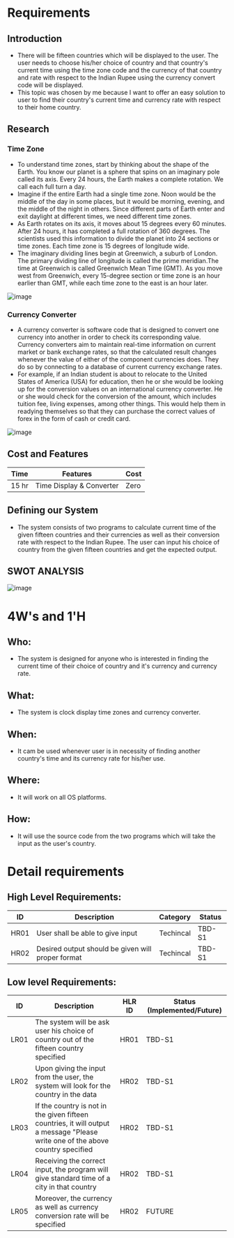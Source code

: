 # Requirements
## Introduction
* There will be fifteen countries which will be displayed to the user. The user needs to choose his/her choice of country and that country's current time using the time zone code and the currency of that country and rate with respect to the Indian Rupee using the currency convert code will be displayed. 
* This topic was chosen by me because I want to offer an easy solution to user to find their country's current time and currency rate with respect to their home country.

## Research
### Time Zone
* To understand time zones, start by thinking about the shape of the Earth. You know our planet is a sphere that spins on an imaginary pole called its axis. Every 24 hours, the Earth makes a complete rotation. We call each full turn a day.
* Imagine if the entire Earth had a single time zone. Noon would be the middle of the day in some places, but it would be morning, evening, and the middle of the night in others. Since different parts of Earth enter and exit daylight at different times, we need different time zones.
* As Earth rotates on its axis, it moves about 15 degrees every 60 minutes. After 24 hours, it has completed a full rotation of 360 degrees. The scientists used this information to divide the planet into 24 sections or time zones. Each time zone is 15 degrees of longitude wide.
* The imaginary dividing lines begin at Greenwich, a suburb of London. The primary dividing line of longitude is called the prime meridian.The time at Greenwich is called Greenwich Mean Time (GMT). As you move west from Greenwich, every 15-degree section or time zone is an hour earlier than GMT, while each time zone to the east is an hour later.

![image](https://user-images.githubusercontent.com/80448432/114149261-58163200-9938-11eb-8184-c915bc3b70c2.png)
### Currency Converter
* A currency converter is software code that is designed to convert one currency into another in order to check its corresponding value. Currency converters aim to maintain real-time information on current market or bank exchange rates, so that the calculated result changes whenever the value of either of the component currencies does. They do so by connecting to a database of current currency exchange rates.
* For example, if an Indian student is about to relocate to the United States of America (USA) for education, then he or she would be looking up for the conversion values on an international currency converter. He or she would check for the conversion of the amount, which includes tuition fee, living expenses, among other things. This would help them in readying themselves so that they can purchase the correct values of forex in the form of cash or credit card.

![image](https://user-images.githubusercontent.com/80448432/114195080-c75a4900-996d-11eb-9c6d-f640c7519c07.png)
## Cost and Features
| Time | Features | Cost |
| ---- | -------- | ---- |
|15 hr | Time Display & Converter| Zero |
## Defining our System
* The system consists of two programs to calculate current time of the given fifteen countries and their currencies as well as their conversion rate with respect to the Indian Rupee. The user can input his choice of country from the given fifteen countries and get the expected output.
## SWOT ANALYSIS

![image](https://user-images.githubusercontent.com/80448432/114222792-a523f380-998c-11eb-83c8-cb471b57f573.png)

# 4W&#39;s and 1&#39;H

## Who:
* The system is designed for anyone who is interested in finding the current time of their choice of country and it's currency and currency rate.

## What:
* The system is clock display time zones and currency converter.

## When:
* It cam be used whenever user is in necessity of finding another country's time and its currency rate for his/her use. 

## Where:
* It will work on all OS platforms.

## How:
* It will use the source code from the two programs which will take the input as the user's country.

# Detail requirements
## High Level Requirements:
| ID | Description | Category | Status | 
| ----- | ----- | ------- | ---------|
| HR01 | User shall be able to give input | Techincal | TBD-S1 | 
| HR02 | Desired output should be given will proper format| Techincal | TBD-S1 |

## Low level Requirements:
| ID | Description | HLR ID | Status (Implemented/Future) |
| ------ | --------- | ------ | ----- |
| LR01 | The system will be ask user his choice of country out of the fifteen country specified| HR01 | TBD-S1 |
| LR02 | Upon giving the input from the user, the system will look for the country in the data| HR02 | TBD-S1 |
| LR03 | If the country is not in the given fifteen countries, it will output a message "Please write one of the above country specified| HR02 | TBD-S1 |
| LR04 | Receiving the correct input, the program will give standard time of a city in that country | HR02 | TBD-S1 |
| LR05 |Moreover, the currency as well as currency conversion rate will be specified | HR02 | FUTURE |








